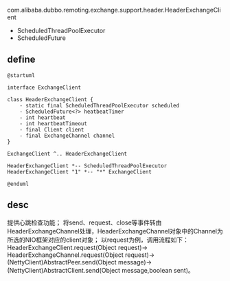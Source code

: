 com.alibaba.dubbo.remoting.exchange.support.header.HeaderExchangeClient

* ScheduledThreadPoolExecutor
* ScheduledFuture

## define

```plantuml
@startuml

interface ExchangeClient

class HeaderExchangeClient {
    - static final ScheduledThreadPoolExecutor scheduled
    - ScheduledFuture<?> heatbeatTimer
    - int heartbeat
    - int heartbeatTimeout
    - final Client client
    - final ExchangeChannel channel
}

ExchangeClient ^.. HeaderExchangeClient

HeaderExchangeClient *-- ScheduledThreadPoolExecutor
HeaderExchangeClient "1" *-- "*" ExchangeClient

@enduml
```

## desc
提供心跳检查功能；
将send、request、close等事件转由HeaderExchangeChannel处理，HeaderExchangeChannel对象中的Channel为所选的NIO框架对应的client对象；
以request为例，调用流程如下：
HeaderExchangeClient.request(Object request)->
HeaderExchangeChannel.request(Object request)->
(NettyClient)AbstractPeer.send(Object message)->
(NettyClient)AbstractClient.send(Object message,boolean sent)。
